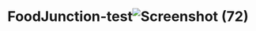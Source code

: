 # FoodJunction-test![Screenshot (72)](https://github.com/anshu110125/FoodJunction-test/assets/117300557/fd4a03a3-61ae-48ba-abe5-a9593d0dc272)
